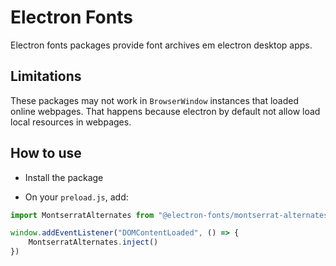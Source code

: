 # Electron Fonts

Electron fonts packages provide font archives em electron desktop apps.

## Limitations

These packages may not work in `BrowserWindow` instances that loaded online webpages. That happens because electron by default not allow load local resources in webpages.

## How to use

* Install the package

* On your `preload.js`, add:

```ts
import MontserratAlternates from "@electron-fonts/montserrat-alternates"

window.addEventListener("DOMContentLoaded", () => {
    MontserratAlternates.inject()
})
```